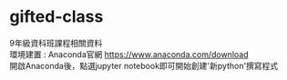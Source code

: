 # gifted-class
9年級資科班課程相關資料  
環境建置 : Anaconda官網 https://www.anaconda.com/download  
開啟Anaconda後，點選jupyter notebook即可開始創建'新python'撰寫程式
